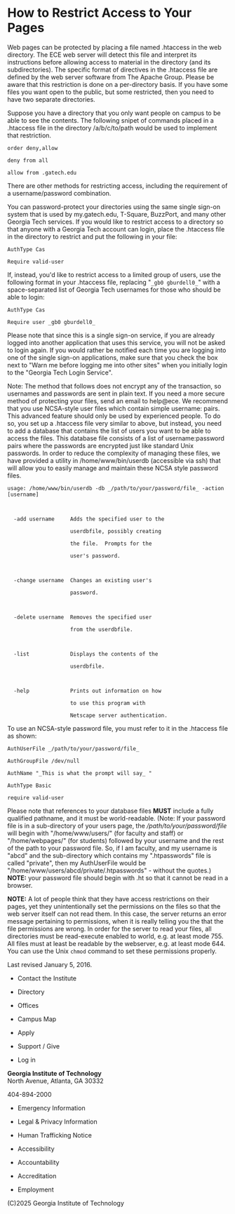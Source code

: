 # How to Restrict Access to Your Pages

Web pages can be protected by placing a file named .htaccess in the web
directory. The ECE web server will detect this file and interpret its
instructions before allowing access to material in the directory (and its
subdirectories). The specific format of directives in the .htaccess file are
defined by the web server software from The Apache Group. Please be aware that
this restriction is done on a per-directory basis. If you have some files you
want open to the public, but some restricted, then you need to have two
separate directories.

Suppose you have a directory that you only want people on campus to be able to
see the contents. The following snipet of commands placed in a .htaccess file
in the directory /a/b/c/to/path would be used to implement that restriction.

    
    
    order deny,allow

    deny from all

    allow from .gatech.edu

There are other methods for restricting access, including the requirement of a
username/password combination.

You can password-protect your directories using the same single sign-on system
that is used by my.gatech.edu, T-Square, BuzzPort, and many other Georgia Tech
services. If you would like to restrict access to a directory so that anyone
with a Georgia Tech account can login, place the .htaccess file in the
directory to restrict and put the following in your file:

    
    
    AuthType Cas 

    Require valid-user

If, instead, you'd like to restrict access to a limited group of users, use
the following format in your .htaccess file, replacing "`_gb0 gburdell0_`"
with a space-separated list of Georgia Tech usernames for those who should be
able to login:

    
    
    AuthType Cas 

    Require user _gb0 gburdell0_

Please note that since this is a single sign-on service, if you are already
logged into another application that uses this service, you will not be asked
to login again. If you would rather be notified each time you are logging into
one of the single sign-on applications, make sure that you check the box next
to "Warn me before logging me into other sites" when you initially login to
the "Georgia Tech Login Service".

Note: The method that follows does not encrypt any of the transaction, so
usernames and passwords are sent in plain text. If you need a more secure
method of protecting your files, send an email to help@ece. We recommend that
you use NCSA-style user files which contain simple username: <enc passwd>
pairs. This advanced feature should only be used by experienced people. To do
so, you set up a .htaccess file very similar to above, but instead, you need
to add a database that contains the list of users you want to be able to
access the files. This database file consists of a list of username:password
pairs where the passwords are encrypted just like standard Unix passwords. In
order to reduce the complexity of managing these files, we have provided a
utility in /home/www/bin/userdb (accessible via ssh) that will allow you to
easily manage and maintain these NCSA style password files.

    
    
    usage: /home/www/bin/userdb -db _/path/to/your/password/file_ -action [username]

     

      -add username     Adds the specified user to the 

                        userdbfile, possibly creating 

                        the file.  Prompts for the 

                        user's password.

     

      -change username  Changes an existing user's 

                        password.

     

      -delete username  Removes the specified user 

                        from the userdbfile.

     

      -list             Displays the contents of the 

                        userdbfile.

     

      -help             Prints out information on how 

                        to use this program with 

                        Netscape server authentication.

    

To use an NCSA-style password file, you must refer to it in the .htaccess file
as shown:

    
    
    AuthUserFile _/path/to/your/password/file_

    AuthGroupFile /dev/null

    AuthName "_This is what the prompt will say_ "

    AuthType Basic

    require valid-user

    

Please note that references to your database files **MUST** include a fully
qualified pathname, and it must be world-readable. (Note: If your password
file is in a sub-directory of your users page, the
_/path/to/your/password/file_ will begin with "/home/www/users/" (for faculty
and staff) or "/home/webpages/" (for students) followed by your username and
the rest of the path to your password file. So, if I am faculty, and my
username is "abcd" and the sub-directory which contains my ".htpasswords" file
is called "private", then my AuthUserFile would be
"/home/www/users/abcd/private/.htpasswords" - without the quotes.) **NOTE:**
your password file should begin with .ht so that it cannot be read in a
browser.

**NOTE:** A lot of people think that they have access restrictions on their
pages, yet they unintentionally set the permissions on the files so that the
web server itself can not read them. In this case, the server returns an error
message pertaining to permissions, when it is really telling you the that the
file permissions are wrong. In order for the server to read your files, all
directories must be read-execute enabled to world, e.g. at least mode 755. All
files must at least be readable by the webserver, e.g. at least mode 644. You
can use the Unix `chmod` command to set these permissions properly.

Last revised January 5, 2016.

  * Contact the Institute
  * Directory

  * Offices
  * Campus Map
  * Apply
  * Support / Give

  * Log in

**Georgia Institute of Technology**  
North Avenue, Atlanta, GA 30332

404-894-2000

  * Emergency Information
  * Legal & Privacy Information
  * Human Trafficking Notice

  * Accessibility
  * Accountability
  * Accreditation
  * Employment

(C)2025 Georgia Institute of Technology

